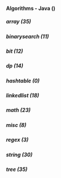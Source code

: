 ####  Algorithms - Java ()
##### array (35)
##### binarysearch (11)
##### bit (12)
##### dp (14)
##### hashtable (0)
##### linkedlist (18)
##### math (23)
##### misc (8)
##### regex (3)
##### string (30)
##### tree (35)
